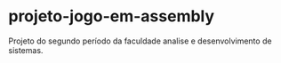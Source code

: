 # projeto-jogo-em-assembly
Projeto do segundo período da faculdade analise e desenvolvimento de sistemas.  
